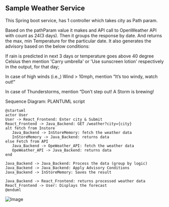 ## Sample Weather Service


This Spring boot service, has 1 controller which takes city as Path param.

Based on the pathParam value it makes and API call to OpenWeather API with count as 24(3 days). 
Then it groups the response by date. And returns the max, min Temperature for the particular date.
It also generates the advisory based on the below conditions:

If rain is predicted in next 3 days or temperature goes above 40 degree Celsius then mention 'Carry umbrella' or 'Use sunscreen lotion' respectively in the output, for that day;

In case of high winds (i.e.,) Wind > 10mph, mention “It’s too windy, watch out!”

In case of Thunderstorms, mention “Don’t step out! A Storm is brewing!

Sequence Diagram:
PLANTUML script
```
@startuml
actor User
User -> React_Frontend: Enter city & Submit
React_Frontend -> Java_Backend: GET /weather?city={city}
alt fetch from Instore
   Java_Backend -> InStoreMemory: fetch the weather data
   InStoreMemory -> Java_Backend: returns data
else Fetch from API
   Java_Backend -> OpeWeather_API: fetch the weather data
   OpeWeather_API -> Java_Backend: returns data
end

Java_Backend -> Java_Backend: Process the data (group by logic)
Java_Backend -> Java_Backend: Apply Advisory Conditions
Java_Backend -> InStoreMemory: Saves the result

Java_Backend -> React_Frontend: returns processed weather data
React_Frontend -> User: Displays the forecast
@enduml
```

![Image](SequenceDiagram.png)


